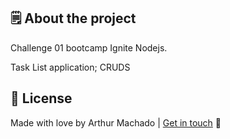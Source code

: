 ## 🗒 About the project <a name="-about-the-project" style="text-decoration:none"></a>

Challenge 01 bootcamp Ignite Nodejs.

Task List application;
CRUDS

## :closed_book: License <a name="-license" style="text-decoration:none"></a>

Made with love by Arthur Machado | [Get in touch](https://www.linkedin.com/in/arthurgmachado/) :wave:
